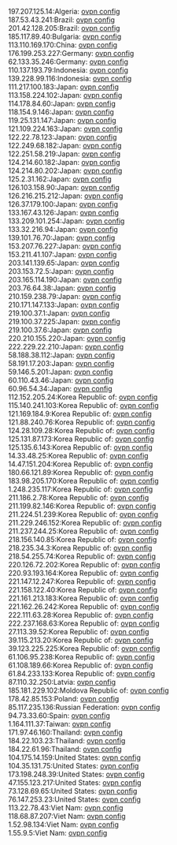 197.207.125.14:Algeria: [ovpn config](vpn/197_207_125_14.ovpn)  
187.53.43.241:Brazil: [ovpn config](vpn/187_53_43_241.ovpn)  
201.42.128.205:Brazil: [ovpn config](vpn/201_42_128_205.ovpn)  
185.117.89.40:Bulgaria: [ovpn config](vpn/185_117_89_40.ovpn)  
113.110.169.170:China: [ovpn config](vpn/113_110_169_170.ovpn)  
176.199.253.227:Germany: [ovpn config](vpn/176_199_253_227.ovpn)  
62.133.35.246:Germany: [ovpn config](vpn/62_133_35_246.ovpn)  
110.137.193.79:Indonesia: [ovpn config](vpn/110_137_193_79.ovpn)  
139.228.99.116:Indonesia: [ovpn config](vpn/139_228_99_116.ovpn)  
111.217.100.183:Japan: [ovpn config](vpn/111_217_100_183.ovpn)  
113.158.224.102:Japan: [ovpn config](vpn/113_158_224_102.ovpn)  
114.178.84.60:Japan: [ovpn config](vpn/114_178_84_60.ovpn)  
118.154.9.146:Japan: [ovpn config](vpn/118_154_9_146.ovpn)  
119.25.131.147:Japan: [ovpn config](vpn/119_25_131_147.ovpn)  
121.109.224.163:Japan: [ovpn config](vpn/121_109_224_163.ovpn)  
122.22.78.123:Japan: [ovpn config](vpn/122_22_78_123.ovpn)  
122.249.68.182:Japan: [ovpn config](vpn/122_249_68_182.ovpn)  
122.251.58.219:Japan: [ovpn config](vpn/122_251_58_219.ovpn)  
124.214.60.182:Japan: [ovpn config](vpn/124_214_60_182.ovpn)  
124.214.80.202:Japan: [ovpn config](vpn/124_214_80_202.ovpn)  
125.2.31.162:Japan: [ovpn config](vpn/125_2_31_162.ovpn)  
126.103.158.90:Japan: [ovpn config](vpn/126_103_158_90.ovpn)  
126.216.215.212:Japan: [ovpn config](vpn/126_216_215_212.ovpn)  
126.37.179.100:Japan: [ovpn config](vpn/126_37_179_100.ovpn)  
133.167.43.126:Japan: [ovpn config](vpn/133_167_43_126.ovpn)  
133.209.101.254:Japan: [ovpn config](vpn/133_209_101_254.ovpn)  
133.32.216.94:Japan: [ovpn config](vpn/133_32_216_94.ovpn)  
139.101.76.70:Japan: [ovpn config](vpn/139_101_76_70.ovpn)  
153.207.76.227:Japan: [ovpn config](vpn/153_207_76_227.ovpn)  
153.211.41.107:Japan: [ovpn config](vpn/153_211_41_107.ovpn)  
203.141.139.65:Japan: [ovpn config](vpn/203_141_139_65.ovpn)  
203.153.72.5:Japan: [ovpn config](vpn/203_153_72_5.ovpn)  
203.165.114.190:Japan: [ovpn config](vpn/203_165_114_190.ovpn)  
203.76.64.38:Japan: [ovpn config](vpn/203_76_64_38.ovpn)  
210.159.238.79:Japan: [ovpn config](vpn/210_159_238_79.ovpn)  
210.171.147.133:Japan: [ovpn config](vpn/210_171_147_133.ovpn)  
219.100.37.1:Japan: [ovpn config](vpn/219_100_37_1.ovpn)  
219.100.37.225:Japan: [ovpn config](vpn/219_100_37_225.ovpn)  
219.100.37.6:Japan: [ovpn config](vpn/219_100_37_6.ovpn)  
220.210.155.220:Japan: [ovpn config](vpn/220_210_155_220.ovpn)  
222.229.22.210:Japan: [ovpn config](vpn/222_229_22_210.ovpn)  
58.188.38.112:Japan: [ovpn config](vpn/58_188_38_112.ovpn)  
58.191.17.203:Japan: [ovpn config](vpn/58_191_17_203.ovpn)  
59.146.5.201:Japan: [ovpn config](vpn/59_146_5_201.ovpn)  
60.110.43.46:Japan: [ovpn config](vpn/60_110_43_46.ovpn)  
60.96.54.34:Japan: [ovpn config](vpn/60_96_54_34.ovpn)  
112.152.205.24:Korea Republic of: [ovpn config](vpn/112_152_205_24.ovpn)  
115.140.241.103:Korea Republic of: [ovpn config](vpn/115_140_241_103.ovpn)  
121.169.184.9:Korea Republic of: [ovpn config](vpn/121_169_184_9.ovpn)  
121.88.240.76:Korea Republic of: [ovpn config](vpn/121_88_240_76.ovpn)  
124.28.109.28:Korea Republic of: [ovpn config](vpn/124_28_109_28.ovpn)  
125.131.87.173:Korea Republic of: [ovpn config](vpn/125_131_87_173.ovpn)  
125.135.6.143:Korea Republic of: [ovpn config](vpn/125_135_6_143.ovpn)  
14.33.48.25:Korea Republic of: [ovpn config](vpn/14_33_48_25.ovpn)  
14.47.151.204:Korea Republic of: [ovpn config](vpn/14_47_151_204.ovpn)  
180.66.121.89:Korea Republic of: [ovpn config](vpn/180_66_121_89.ovpn)  
183.98.205.170:Korea Republic of: [ovpn config](vpn/183_98_205_170.ovpn)  
1.248.235.117:Korea Republic of: [ovpn config](vpn/1_248_235_117.ovpn)  
211.186.2.78:Korea Republic of: [ovpn config](vpn/211_186_2_78.ovpn)  
211.199.82.146:Korea Republic of: [ovpn config](vpn/211_199_82_146.ovpn)  
211.224.51.239:Korea Republic of: [ovpn config](vpn/211_224_51_239.ovpn)  
211.229.246.152:Korea Republic of: [ovpn config](vpn/211_229_246_152.ovpn)  
211.237.244.25:Korea Republic of: [ovpn config](vpn/211_237_244_25.ovpn)  
218.156.140.85:Korea Republic of: [ovpn config](vpn/218_156_140_85.ovpn)  
218.235.34.3:Korea Republic of: [ovpn config](vpn/218_235_34_3.ovpn)  
218.54.255.74:Korea Republic of: [ovpn config](vpn/218_54_255_74.ovpn)  
220.126.72.202:Korea Republic of: [ovpn config](vpn/220_126_72_202.ovpn)  
220.93.193.164:Korea Republic of: [ovpn config](vpn/220_93_193_164.ovpn)  
221.147.12.247:Korea Republic of: [ovpn config](vpn/221_147_12_247.ovpn)  
221.158.122.40:Korea Republic of: [ovpn config](vpn/221_158_122_40.ovpn)  
221.161.213.183:Korea Republic of: [ovpn config](vpn/221_161_213_183.ovpn)  
221.162.26.242:Korea Republic of: [ovpn config](vpn/221_162_26_242.ovpn)  
222.111.63.28:Korea Republic of: [ovpn config](vpn/222_111_63_28.ovpn)  
222.237.168.63:Korea Republic of: [ovpn config](vpn/222_237_168_63.ovpn)  
27.113.39.52:Korea Republic of: [ovpn config](vpn/27_113_39_52.ovpn)  
39.115.213.20:Korea Republic of: [ovpn config](vpn/39_115_213_20.ovpn)  
39.123.225.225:Korea Republic of: [ovpn config](vpn/39_123_225_225.ovpn)  
61.106.95.238:Korea Republic of: [ovpn config](vpn/61_106_95_238.ovpn)  
61.108.189.66:Korea Republic of: [ovpn config](vpn/61_108_189_66.ovpn)  
61.84.233.133:Korea Republic of: [ovpn config](vpn/61_84_233_133.ovpn)  
87.110.32.250:Latvia: [ovpn config](vpn/87_110_32_250.ovpn)  
185.181.229.102:Moldova Republic of: [ovpn config](vpn/185_181_229_102.ovpn)  
178.42.85.153:Poland: [ovpn config](vpn/178_42_85_153.ovpn)  
85.117.235.136:Russian Federation: [ovpn config](vpn/85_117_235_136.ovpn)  
94.73.33.60:Spain: [ovpn config](vpn/94_73_33_60.ovpn)  
1.164.111.37:Taiwan: [ovpn config](vpn/1_164_111_37.ovpn)  
171.97.46.160:Thailand: [ovpn config](vpn/171_97_46_160.ovpn)  
184.22.103.23:Thailand: [ovpn config](vpn/184_22_103_23.ovpn)  
184.22.61.96:Thailand: [ovpn config](vpn/184_22_61_96.ovpn)  
104.175.14.159:United States: [ovpn config](vpn/104_175_14_159.ovpn)  
104.35.131.75:United States: [ovpn config](vpn/104_35_131_75.ovpn)  
173.198.248.39:United States: [ovpn config](vpn/173_198_248_39.ovpn)  
47.155.123.217:United States: [ovpn config](vpn/47_155_123_217.ovpn)  
73.128.69.65:United States: [ovpn config](vpn/73_128_69_65.ovpn)  
76.147.253.23:United States: [ovpn config](vpn/76_147_253_23.ovpn)  
113.22.78.43:Viet Nam: [ovpn config](vpn/113_22_78_43.ovpn)  
118.68.87.207:Viet Nam: [ovpn config](vpn/118_68_87_207.ovpn)  
1.52.98.134:Viet Nam: [ovpn config](vpn/1_52_98_134.ovpn)  
1.55.9.5:Viet Nam: [ovpn config](vpn/1_55_9_5.ovpn)  
